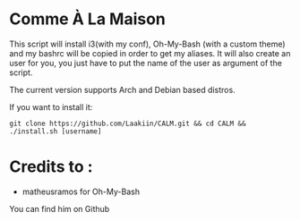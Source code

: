 # Comme À La Maison

This script will install i3(with my conf), Oh-My-Bash (with a custom theme) and my bashrc will be copied in order to get my aliases. It will also create an user for you, you just have to put the name of the user as argument of the script.

The current version supports Arch and Debian based distros.

If you want to install it:

```shell
git clone https://github.com/Laakiin/CALM.git && cd CALM && ./install.sh [username]
```

# Credits to :

- matheusramos for Oh-My-Bash

You can find him on Github
